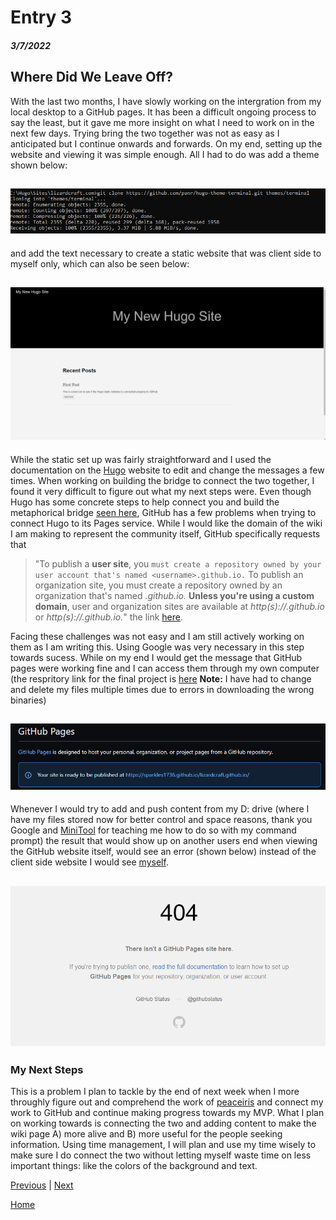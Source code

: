 # Entry 3
##### 3/7/2022

## Where Did We Leave Off?

With the last two months, I have slowly working on the intergration from my local desktop to a GitHub pages. It has been a difficult ongoing process to say the least, but it gave me more insight on what I need to work on in the next few days. Trying bring the two together was not as easy as I anticipated but I continue onwards and forwards. On my end, setting up the website and viewing it was simple enough. All I had to do was add a theme shown below: 

## ![alt text](../sep/image.png)
and add the text necessary to create a static website that was client side to myself only, which can also be seen below:
## ![alt text](../sep/site1.png)

While the static set up was fairly straightforward and I used the documentation on the [Hugo](https://gohugo.io/getting-started/usage/#draft-future-and-expired-content) website to edit and change the messages a few times. When working on building the bridge to connect the two together, I found it very difficult to figure out what my next steps were. Even though Hugo has some concrete steps to help connect you and build the metaphorical bridge [seen here](https://gohugo.io/hosting-and-deployment/hosting-on-github/), GitHub has a few problems when trying to connect Hugo to its Pages service. While I would like the domain of the wiki I am making to represent the community itself, GitHub specifically requests that 
> "To publish a **user site**, you `must create a repository owned by your user account that's named <username>.github.io.` To publish an organization site, you must create a repository owned by an organization that's named *<organization>.github.io.* __Unless you're using a custom domain__, user and organization sites are available at *http(s)://<username>.github.io* or *http(s)://<organization>.github.io.*" the link [here](https://docs.github.com/en/pages/getting-started-with-github-pages/about-github-pages#user--organization-pages).

Facing these challenges was not easy and I am still actively working on them as I am writing this. Using Google was very necessary in this step towards sucess. While on my end I would get the message that GitHub pages were working fine and I can access them through my own computer (the respritory link for the final project is [here](https://github.com/Sparkles1736/sparkles1736.github.io) **Note:** I have had to change and delete my files multiple times due to errors in downloading the wrong binaries) 
## ![alt t](../sep/status.png)
Whenever I would try to add and push content from my D: drive (where I have my files stored now for better control and space reasons, thank you Google and [MiniTool](https://www.minitool.com/news/how-to-open-drive-in-cmd.html) for teaching me how to do so with my command prompt) the result that would show up on another users end when viewing the GitHub website itself, would see an error (shown below) instead of the client side website I would see [myself](../sep/site1.png).
 ## ![text](../sep/result.png)
 
 ### My Next Steps
This is a problem I plan to tackle by the end of next week when I more throughly figure out and comprehend the work of [peaceiris](https://github.com/peaceiris/actions-gh-pages) and connect my work to GitHub and continue making progress towards my MVP. What I plan on working towards is connecting the two and adding content to make the wiki page A) more alive and B) more useful for the people seeking information. Using time management, I will plan and use my time wisely to make sure I do connect the two without letting myself waste time on less important things: like the colors of the background and text.
  
[Previous](entry02.md) | [Next](entry04.md)

[Home](../README.md)
